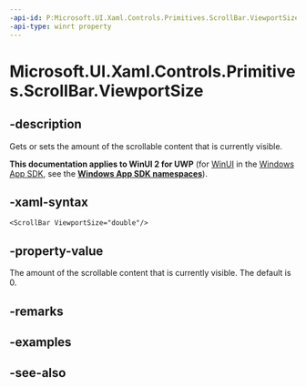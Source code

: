 ```yaml
---
-api-id: P:Microsoft.UI.Xaml.Controls.Primitives.ScrollBar.ViewportSize
-api-type: winrt property
---
```


<!-- Property syntax
public double ViewportSize { get;  set; }
-->

# Microsoft.UI.Xaml.Controls.Primitives.ScrollBar.ViewportSize

## -description
Gets or sets the amount of the scrollable content that is currently visible.

**This documentation applies to WinUI 2 for UWP** (for [WinUI](/windows/apps/winui/winui3/) in the [Windows App SDK](/windows/apps/windows-app-sdk/), see the **[Windows App SDK namespaces](/windows/windows-app-sdk/api/winrt/)**).

## -xaml-syntax
```xaml
<ScrollBar ViewportSize="double"/>
```


## -property-value
The amount of the scrollable content that is currently visible. The default is 0.

## -remarks

## -examples

## -see-also
